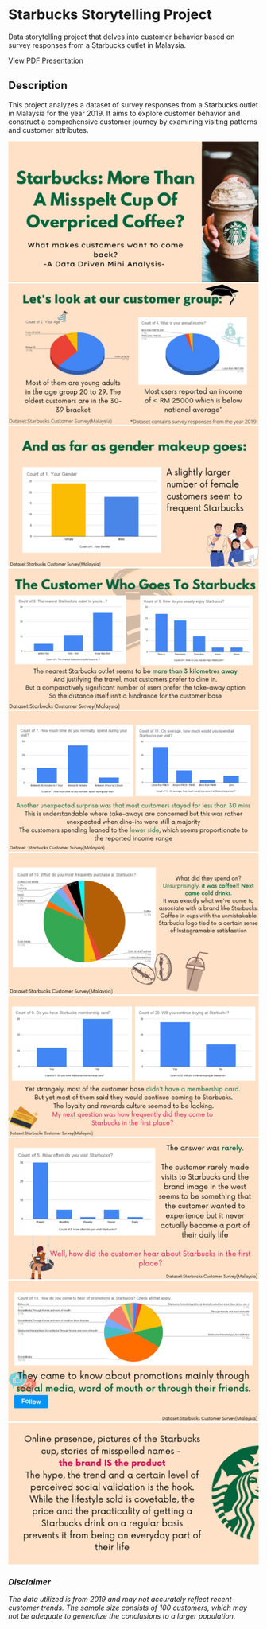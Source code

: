 # Starbucks Storytelling Project

Data storytelling project that delves into customer behavior based on survey responses from a Starbucks outlet in Malaysia.

[View PDF Presentation](https://github.com/susanmathewk/StarbucksStorytellingProject/blob/main/The%20Starbucks%20Study.pdf)

## Description

This project analyzes a dataset of survey responses from a Starbucks outlet in Malaysia for the year 2019. It aims to explore customer behavior and construct a comprehensive customer journey by examining visiting patterns and customer attributes.

![Slide 1](https://github.com/susanmathewk/StarbucksStorytellingProject/blob/main/1.png)
![Slide 2](https://github.com/susanmathewk/StarbucksStorytellingProject/blob/main/2.png)
![Slide 3](https://github.com/susanmathewk/StarbucksStorytellingProject/blob/main/3.png)
![Slide 4](https://github.com/susanmathewk/StarbucksStorytellingProject/blob/main/4.png)
![Slide 5](https://github.com/susanmathewk/StarbucksStorytellingProject/blob/main/5.png)
![Slide 6](https://github.com/susanmathewk/StarbucksStorytellingProject/blob/main/6.png)
![Slide 7](https://github.com/susanmathewk/StarbucksStorytellingProject/blob/main/7.png)
![Slide 8](https://github.com/susanmathewk/StarbucksStorytellingProject/blob/main/8.png)
![Slide 9](https://github.com/susanmathewk/StarbucksStorytellingProject/blob/main/9.png)
![Slide 10](https://github.com/susanmathewk/StarbucksStorytellingProject/blob/main/10.png)


### *Disclaimer*

*The data utilized is from 2019 and may not accurately reflect recent customer trends. The sample size consists of 100 customers, which may not be adequate to generalize the conclusions to a larger population.*
